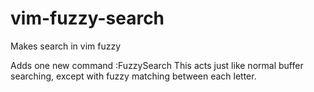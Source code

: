 # vim-fuzzy-search
Makes search in vim fuzzy

Adds one new command :FuzzySearch
This acts just like normal buffer searching, except with fuzzy matching between each letter.
